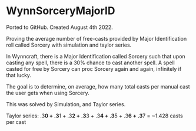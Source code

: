 # WynnSorceryMajorID
Ported to GitHub. Created August 4th 2022.

Proving the average number of free-casts provided by Major Identification roll called Sorcery with simulation and taylor series.

In Wynncraft, there is a Major Identification called Sorcery such that upon casting any spell, there is a 30% chance to cast another spell. A spell casted for free by Sorcery can proc Sorcery again and again, infinitely if that lucky.

The goal is to determine, on average, how many total casts per manual cast the user gets when using Sorcery.

This was solved by Simulation, and Taylor series.

Taylor series: .3**0 + .3**1 + .3**2 + .3**3 + .3**4 + .3**5 + .3**6 + .3**7 = ~1.428 casts per cast
